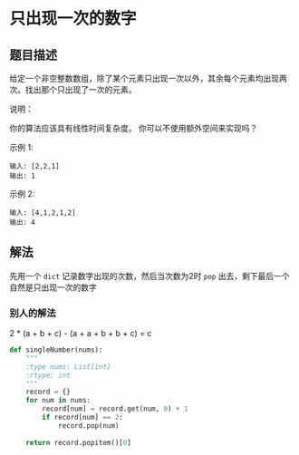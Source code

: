 # 只出现一次的数字

## 题目描述
给定一个非空整数数组，除了某个元素只出现一次以外，其余每个元素均出现两次。找出那个只出现了一次的元素。

说明：

你的算法应该具有线性时间复杂度。 你可以不使用额外空间来实现吗？

示例 1:
```
输入: [2,2,1]
输出: 1
```
示例 2:
```
输入: [4,1,2,1,2]
输出: 4
```
## 解法
先用一个 `dict` 记录数字出现的次数，然后当次数为2时 `pop` 出去，剩下最后一个自然是只出现一次的数字

### 别人的解法
2 * (a + b + c) - (a + a + b + b + c) = c

```python
def singleNumber(nums):
    """
    :type nums: List[int]
    :rtype: int
    """
    record = {}
    for num in nums:
        record[num] = record.get(num, 0) + 1
        if record[num] == 2:
            record.pop(num)
    
    return record.popitem()[0]
```
